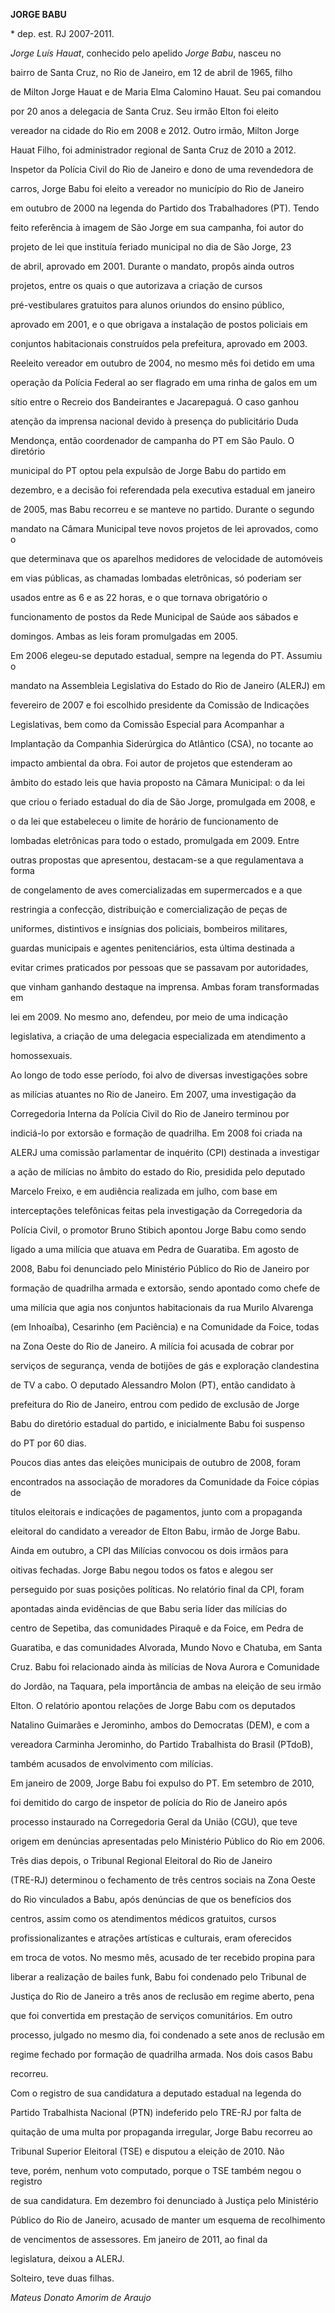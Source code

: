 **JORGE BABU**



\* dep. est. RJ 2007-2011.



*Jorge Luís Hauat*, conhecido pelo apelido *Jorge Babu*, nasceu no

bairro de Santa Cruz, no Rio de Janeiro, em 12 de abril de 1965, filho

de Milton Jorge Hauat e de Maria Elma Calomino Hauat. Seu pai comandou

por 20 anos a delegacia de Santa Cruz. Seu irmão Elton foi eleito

vereador na cidade do Rio em 2008 e 2012. Outro irmão, Milton Jorge

Hauat Filho, foi administrador regional de Santa Cruz de 2010 a 2012.



Inspetor da Polícia Civil do Rio de Janeiro e dono de uma revendedora de

carros, Jorge Babu foi eleito a vereador no município do Rio de Janeiro

em outubro de 2000 na legenda do Partido dos Trabalhadores (PT). Tendo

feito referência à imagem de São Jorge em sua campanha, foi autor do

projeto de lei que instituía feriado municipal no dia de São Jorge, 23

de abril, aprovado em 2001. Durante o mandato, propôs ainda outros

projetos, entre os quais o que autorizava a criação de cursos

pré-vestibulares gratuitos para alunos oriundos do ensino público,

aprovado em 2001, e o que obrigava a instalação de postos policiais em

conjuntos habitacionais construídos pela prefeitura, aprovado em 2003.



Reeleito vereador em outubro de 2004, no mesmo mês foi detido em uma

operação da Polícia Federal ao ser flagrado em uma rinha de galos em um

sítio entre o Recreio dos Bandeirantes e Jacarepaguá. O caso ganhou

atenção da imprensa nacional devido à presença do publicitário Duda

Mendonça, então coordenador de campanha do PT em São Paulo. O diretório

municipal do PT optou pela expulsão de Jorge Babu do partido em

dezembro, e a decisão foi referendada pela executiva estadual em janeiro

de 2005, mas Babu recorreu e se manteve no partido. Durante o segundo

mandato na Câmara Municipal teve novos projetos de lei aprovados, como o

que determinava que os aparelhos medidores de velocidade de automóveis

em vias públicas, as chamadas lombadas eletrônicas, só poderiam ser

usados entre as 6 e as 22 horas, e o que tornava obrigatório o

funcionamento de postos da Rede Municipal de Saúde aos sábados e

domingos. Ambas as leis foram promulgadas em 2005.



Em 2006 elegeu-se deputado estadual, sempre na legenda do PT. Assumiu o

mandato na Assembleia Legislativa do Estado do Rio de Janeiro (ALERJ) em

fevereiro de 2007 e foi escolhido presidente da Comissão de Indicações

Legislativas, bem como da Comissão Especial para Acompanhar a

Implantação da Companhia Siderúrgica do Atlântico (CSA), no tocante ao

impacto ambiental da obra. Foi autor de projetos que estenderam ao

âmbito do estado leis que havia proposto na Câmara Municipal: o da lei

que criou o feriado estadual do dia de São Jorge, promulgada em 2008, e

o da lei que estabeleceu o limite de horário de funcionamento de

lombadas eletrônicas para todo o estado, promulgada em 2009. Entre

outras propostas que apresentou, destacam-se a que regulamentava a forma

de congelamento de aves comercializadas em supermercados e a que

restringia a confecção, distribuição e comercialização de peças de

uniformes, distintivos e insígnias dos policiais, bombeiros militares,

guardas municipais e agentes penitenciários, esta última destinada a

evitar crimes praticados por pessoas que se passavam por autoridades,

que vinham ganhando destaque na imprensa. Ambas foram transformadas em

lei em 2009. No mesmo ano, defendeu, por meio de uma indicação

legislativa, a criação de uma delegacia especializada em atendimento a

homossexuais.



Ao longo de todo esse período, foi alvo de diversas investigações sobre

as milícias atuantes no Rio de Janeiro. Em 2007, uma investigação da

Corregedoria Interna da Polícia Civil do Rio de Janeiro terminou por

indiciá-lo por extorsão e formação de quadrilha. Em 2008 foi criada na

ALERJ uma comissão parlamentar de inquérito (CPI) destinada a investigar

a ação de milícias no âmbito do estado do Rio, presidida pelo deputado

Marcelo Freixo, e em audiência realizada em julho, com base em

interceptações telefônicas feitas pela investigação da Corregedoria da

Polícia Civil, o promotor Bruno Stibich apontou Jorge Babu como sendo

ligado a uma milícia que atuava em Pedra de Guaratiba. Em agosto de

2008, Babu foi denunciado pelo Ministério Público do Rio de Janeiro por

formação de quadrilha armada e extorsão, sendo apontado como chefe de

uma milícia que agia nos conjuntos habitacionais da rua Murilo Alvarenga

(em Inhoaíba), Cesarinho (em Paciência) e na Comunidade da Foice, todas

na Zona Oeste do Rio de Janeiro. A milícia foi acusada de cobrar por

serviços de segurança, venda de botijões de gás e exploração clandestina

de TV a cabo. O deputado Alessandro Molon (PT), então candidato à

prefeitura do Rio de Janeiro, entrou com pedido de exclusão de Jorge

Babu do diretório estadual do partido, e inicialmente Babu foi suspenso

do PT por 60 dias.



Poucos dias antes das eleições municipais de outubro de 2008, foram

encontrados na associação de moradores da Comunidade da Foice cópias de

títulos eleitorais e indicações de pagamentos, junto com a propaganda

eleitoral do candidato a vereador de Elton Babu, irmão de Jorge Babu.

Ainda em outubro, a CPI das Milícias convocou os dois irmãos para

oitivas fechadas. Jorge Babu negou todos os fatos e alegou ser

perseguido por suas posições políticas. No relatório final da CPI, foram

apontadas ainda evidências de que Babu seria líder das milícias do

centro de Sepetiba, das comunidades Piraquê e da Foice, em Pedra de

Guaratiba, e das comunidades Alvorada, Mundo Novo e Chatuba, em Santa

Cruz. Babu foi relacionado ainda às milícias de Nova Aurora e Comunidade

do Jordão, na Taquara, pela importância de ambas na eleição de seu irmão

Elton. O relatório apontou relações de Jorge Babu com os deputados

Natalino Guimarães e Jerominho, ambos do Democratas (DEM), e com a

vereadora Carminha Jerominho, do Partido Trabalhista do Brasil (PTdoB),

também acusados de envolvimento com milícias.



Em janeiro de 2009, Jorge Babu foi expulso do PT. Em setembro de 2010,

foi demitido do cargo de inspetor de polícia do Rio de Janeiro após

processo instaurado na Corregedoria Geral da União (CGU), que teve

origem em denúncias apresentadas pelo Ministério Público do Rio em 2006.

Três dias depois, o Tribunal Regional Eleitoral do Rio de Janeiro

(TRE-RJ) determinou o fechamento de três centros sociais na Zona Oeste

do Rio vinculados a Babu, após denúncias de que os benefícios dos

centros, assim como os atendimentos médicos gratuitos, cursos

profissionalizantes e atrações artísticas e culturais, eram oferecidos

em troca de votos. No mesmo mês, acusado de ter recebido propina para

liberar a realização de bailes funk, Babu foi condenado pelo Tribunal de

Justiça do Rio de Janeiro a três anos de reclusão em regime aberto, pena

que foi convertida em prestação de serviços comunitários. Em outro

processo, julgado no mesmo dia, foi condenado a sete anos de reclusão em

regime fechado por formação de quadrilha armada. Nos dois casos Babu

recorreu.



Com o registro de sua candidatura a deputado estadual na legenda do

Partido Trabalhista Nacional (PTN) indeferido pelo TRE-RJ por falta de

quitação de uma multa por propaganda irregular, Jorge Babu recorreu ao

Tribunal Superior Eleitoral (TSE) e disputou a eleição de 2010. Não

teve, porém, nenhum voto computado, porque o TSE também negou o registro

de sua candidatura. Em dezembro foi denunciado à Justiça pelo Ministério

Público do Rio de Janeiro, acusado de manter um esquema de recolhimento

de vencimentos de assessores. Em janeiro de 2011, ao final da

legislatura, deixou a ALERJ.



Solteiro, teve duas filhas.



*Mateus Donato Amorim de Araujo*



